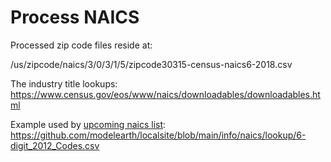 # Process NAICS

Processed zip code files reside at:  

/us/zipcode/naics/3/0/3/1/5/zipcode30315-census-naics6-2018.csv

The industry title lookups:
https://www.census.gov/eos/www/naics/downloadables/downloadables.html

Example used by [upcoming naics list](https://model.earth/localsite/info/naics/):
https://github.com/modelearth/localsite/blob/main/info/naics/lookup/6-digit_2012_Codes.csv
